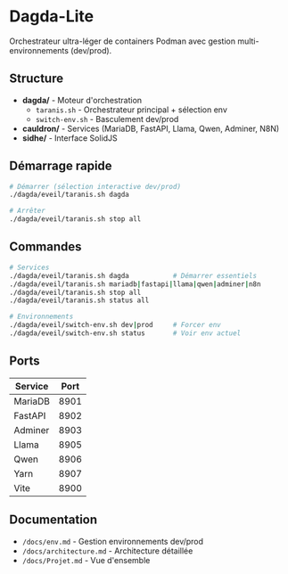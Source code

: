 # Dagda-Lite 

Orchestrateur ultra-léger de containers Podman avec gestion multi-environnements (dev/prod).

## Structure

- **dagda/** - Moteur d'orchestration
  - `taranis.sh` - Orchestrateur principal + sélection env
  - `switch-env.sh` - Basculement dev/prod
- **cauldron/** - Services (MariaDB, FastAPI, Llama, Qwen, Adminer, N8N)
- **sidhe/** - Interface SolidJS

## Démarrage rapide

```bash
# Démarrer (sélection interactive dev/prod)
./dagda/eveil/taranis.sh dagda

# Arrêter
./dagda/eveil/taranis.sh stop all
```

## Commandes

```bash
# Services
./dagda/eveil/taranis.sh dagda           # Démarrer essentiels
./dagda/eveil/taranis.sh mariadb|fastapi|llama|qwen|adminer|n8n
./dagda/eveil/taranis.sh stop all
./dagda/eveil/taranis.sh status all

# Environnements
./dagda/eveil/switch-env.sh dev|prod     # Forcer env
./dagda/eveil/switch-env.sh status       # Voir env actuel
```

## Ports

| Service | Port |
|---------|------|
| MariaDB | 8901 |
| FastAPI | 8902 |
| Adminer | 8903 |
| Llama   | 8905 |
| Qwen    | 8906 |
| Yarn    | 8907 |
| Vite    | 8900 |

## Documentation

- `/docs/env.md` - Gestion environnements dev/prod
- `/docs/architecture.md` - Architecture détaillée
- `/docs/Projet.md` - Vue d'ensemble 
